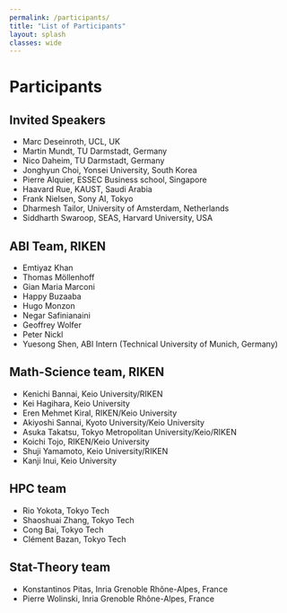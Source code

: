 ```yaml
---
permalink: /participants/
title: "List of Participants"
layout: splash
classes: wide 
---
```


# Participants

## Invited Speakers
- Marc Deseinroth, UCL, UK
- Martin Mundt, TU Darmstadt, Germany
- Nico Daheim, TU Darmstadt, Germany
- Jonghyun Choi, Yonsei University, South Korea
- Pierre Alquier, ESSEC Business school, Singapore
- Haavard Rue, KAUST, Saudi Arabia
- Frank Nielsen, Sony AI, Tokyo
- Dharmesh Tailor, University of Amsterdam, Netherlands
- Siddharth Swaroop, SEAS, Harvard University, USA

## ABI Team, RIKEN
- Emtiyaz Khan
- Thomas Möllenhoff 
- Gian Maria Marconi
- Happy Buzaaba
- Hugo Monzon
- Negar Safinianaini
- Geoffrey Wolfer
- Peter Nickl
- Yuesong Shen, ABI Intern (Technical University of Munich, Germany)

## Math-Science team, RIKEN
- Kenichi Bannai, Keio University/RIKEN
- Kei Hagihara, Keio University
- Eren Mehmet Kiral, RIKEN/Keio University
- Akiyoshi Sannai, Kyoto University/Keio University
- Asuka Takatsu, Tokyo Metropolitan University/Keio/RIKEN
- Koichi Tojo, RIKEN/Keio University
- Shuji Yamamoto, Keio University/RIKEN
- Kanji Inui, Keio University

## HPC team
- Rio Yokota, Tokyo Tech
- Shaoshuai Zhang, Tokyo Tech
- Cong Bai, Tokyo Tech
- Clément Bazan, Tokyo Tech

## Stat-Theory team 
- Konstantinos Pitas, Inria Grenoble Rhône-Alpes, France
- Pierre Wolinski, Inria Grenoble Rhône-Alpes, France


